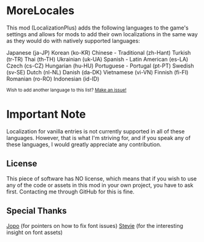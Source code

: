 # MoreLocales
This mod (LocalizationPlus) adds the following languages to the game's settings and allows for mods to add their own localizations in the same way as they would do with natively supported languages: 
 
Japanese (ja-JP) 
Korean (ko-KR) 
Chinese - Traditional (zh-Hant) 
Turkish (tr-TR) 
Thai (th-TH) 
Ukrainian (uk-UA) 
Spanish - Latin American (es-LA) 
Czech (cs-CZ) 
Hungarian (hu-HU) 
Portuguese - Portugal (pt-PT) 
Swedish (sv-SE) 
Dutch (nl-NL) 
Danish (da-DK) 
Vietnamese (vi-VN) 
Finnish (fi-FI) 
Romanian (ro-RO) 
Indonesian (id-ID)
 
<small>Wish to add another language to this list? [Make an issue!](https://github.com/Angeltrisi/MoreLocales/issues)</small>

# Important Note
Localization for vanilla entries is not currently supported in all of these languages. 
However, that is what I'm striving for, and if you speak any of these languages, I would greatly appreciate any contribution.

## License
This piece of software has NO license, which means that if you wish to use any of the code or assets in this mod in your own project, you have to ask first. Contacting me through GitHub for this is fine.

## Special Thanks
[Jopo](https://github.com/JavidPack) (for pointers on how to fix font issues)
[Stevie](https://github.com/steviegt6/) (for the interesting insight on font assets)
